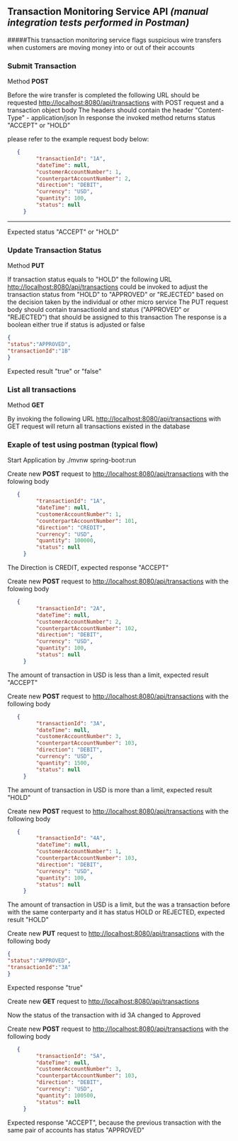 ## Transaction Monitoring Service API  *(manual integration tests performed in Postman)*
#####This transaction monitoring service flags suspicious wire transfers when customers are moving money into or out of their accounts


### Submit Transaction
Method **POST**

Before the wire transfer is completed the following URL should be requested <http://localhost:8080/api/transactions>
with POST request and a transaction object body
The headers should contain the header "Content-Type"  - application/json
In response the invoked method returns status "ACCEPT" or "HOLD"

please refer to the example request body below:
```json
   {
         "transactionId": "1A",
         "dateTime": null,
         "customerAccountNumber": 1,
         "counterpartAccountNumber": 2,
         "direction": "DEBIT",
         "currency": "USD",
         "quantity": 100,
         "status": null
     }
```
***

Expected status "ACCEPT" or "HOLD"

### Update Transaction Status
Method **PUT**

If transaction status equals to "HOLD" the following URL <http://localhost:8080/api/transactions> could be invoked  to adjust the transaction status from "HOLD" to "APPROVED" or "REJECTED"
based on the decision taken by the individual or other micro service
The PUT request body should contain transactionId and status ("APPROVED" or "REJECTED") that should be assigned to this transaction
The response is a boolean either true if status is adjusted or false

 
```json
{
"status":"APPROVED",
"transactionId":"1B"
}
```

Expected result "true" or "false"

### List all transactions
Method **GET**
 

By invoking the following URL <http://localhost:8080/api/transactions>  with GET request will return all transactions existed in the database

 
### Exaple of test using postman (typical flow)


Start Application by ./mvnw spring-boot:run

Create new **POST** request to <http://localhost:8080/api/transactions> with the folowing body

```json
   {
         "transactionId": "1A",
         "dateTime": null,
         "customerAccountNumber": 1,
         "counterpartAccountNumber": 101,
         "direction": "CREDIT",
         "currency": "USD",
         "quantity": 100000,
         "status": null
     }
```
The Direction is CREDIT, expected response "ACCEPT"

Create new **POST** request to <http://localhost:8080/api/transactions> with the folowing body

```json
   {
         "transactionId": "2A",
         "dateTime": null,
         "customerAccountNumber": 2,
         "counterpartAccountNumber": 102,
         "direction": "DEBIT",
         "currency": "USD",
         "quantity": 100,
         "status": null
     }
```
The amount of transaction in USD is less than a limit, expected result "ACCEPT"
 

Create new **POST** request to <http://localhost:8080/api/transactions> with the following body
 
 ```json
    {
          "transactionId": "3A",
          "dateTime": null,
          "customerAccountNumber": 3,
          "counterpartAccountNumber": 103,
          "direction": "DEBIT",
          "currency": "USD",
          "quantity": 1500,
          "status": null
      }
 ```
 The amount of transaction in USD is more than a limit, expected result "HOLD"
  
Create new **POST** request to <http://localhost:8080/api/transactions> with the following body
 
 ```json
    {
          "transactionId": "4A",
          "dateTime": null,
          "customerAccountNumber": 1,
          "counterpartAccountNumber": 103,
          "direction": "DEBIT",
          "currency": "USD",
          "quantity": 100,
          "status": null
      }
 ```
 
The amount of transaction in USD is  a limit, but the was a transaction before with the same conterparty 
and it has status HOLD or REJECTED, expected result "HOLD"

Create new **PUT** request to <http://localhost:8080/api/transactions> with the following body
 
 ```json
 {
 "status":"APPROVED",
 "transactionId":"3A"
 }
 ```
 
Expected response "true"

Create new **GET** request to <http://localhost:8080/api/transactions> 

Now the status of the transaction with id 3A changed to Approved


Create new **POST** request to <http://localhost:8080/api/transactions> with the following body
 
 ```json
    {
          "transactionId": "5A",
          "dateTime": null,
          "customerAccountNumber": 3,
          "counterpartAccountNumber": 103,
          "direction": "DEBIT",
          "currency": "USD",
          "quantity": 100500,
          "status": null
      }
 ```
Expected response "ACCEPT", because the previous transaction with the same pair of accounts has status "APPROVED"